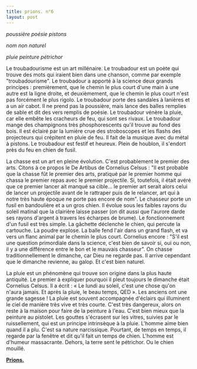 ```yaml
---
title: prions. n°6
layout: post
---
```


*poussière poésie pistons*

*nom non naturel*

*pluie peinture pétrichor*

Le troubadourisme est un art millénaire. Le troubadour est un poète qui trouve des mots qui iraient bien dans une chanson, comme par exemple "troubadourisme". Le troubadour a apporté à la science deux grands principes : premièrement, que le chemin le plus court d'une main à une autre est la ligne droite, et deuxièmement, que le chemin le plus court n'est pas forcément le plus rigolo. Le troubadour porte des sandales à lanières et a un air cabot. Il ne prend pas la poussière, mais lance des balles remplies de sable et dit des vers remplis de poésie. Le troubadour vénère la pluie, car elle embête les cracheurs de feu, qui sont ses rivaux. Le troubadour mange des champignons très phosphorescents qu'il trouve au fond des bois. Il est éclairé par la lumière crue des stroboscopes et les flashs des projecteurs qui crépitent en pluie de feu. Il fait de la musique avec du métal à pistons. Le troubadour est festif et heureux. Plein de houblon, il s'endort près du feu en chien de fusil.

La chasse est un art en pleine évolution. C'est probablement le premier des arts. Citons à ce propos le De Artibus de Cornelius Celsus : "Il est probable que la chasse fût le premier des arts, pratiqué par le premier homme qui chassa le premier repas avec le premier projectile. Si, toutefois, il était avéré que ce premier lancer ait manqué sa cible... le premier art serait alors celui de lancer un projectile avant de le rattraper puis de le relancer, art qui à notre très haute époque ne porte pas encore de nom". Le chasseur porte un fusil en bandoulière et a un gros chien. Il évolue sous les faibles rayons du soleil matinal que la clairière laisse passer (on dit aussi que l'aurore darde ses rayons d'argent à travers les écharpes de brume). Le fonctionnement d'un fusil est très simple. La gâchette déclenche le chien, qui percute la cartouche. La poudre explose. La balle fend l'air dans un grand flash, et va vers un flanc animal par le chemin le plus court. Cornelius encore : "S'il est une question primordiale dans la science, c'est bien de savoir si, oui ou non, il y a une différence entre le bon et le mauvais chasseur". On chasse traditionnellement le dimanche, car Dieu ne regarde pas. Il arrive cependant que le dimanche revienne, au galop. Et c'est bien naturel.

La pluie est un phénomène qui trouve son origine dans la plus haute antiquité. Le premier à expliquer pourquoi il pleut toujours le dimanche était Cornelius Celsus. Il a écrit : « Le lundi au soleil, c'est une chose qu'on n'aura jamais. Et après la pluie, le beau temps, QED ». Les anciens ont une grande sagesse ! La pluie est souvent accompagnée d'éclairs qui illuminent le ciel de manière très vive et très courte. C'est très dangereux, alors on reste à la maison pour faire de la peinture à l'eau. C'est bien mieux que la peinture au pistolet. Les gouttes s'écrasent sur les vitres, suivies par le ruissellement, qui est un principe intrinsèque à la pluie. L'homme aime bien quand il a plu. C'est sa nature narcissique. Pourtant, de temps en temps, il regarde par la fenêtre et dit qu'il fait un temps de chien. L'homme est d'humeur massacrante. Dehors, la terre sent le pétrichor. Ou le chien mouillé.

[**Prions.**](../prions.html)
